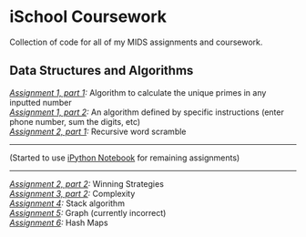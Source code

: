 iSchool Coursework
=======
Collection of code for all of my MIDS assignments and coursework. 

Data Structures and Algorithms
-------
*[Assignment 1, part 1](https://github.com/bshur2008/ischool/blob/master/Algorithms/assign1p1.py):* Algorithm to calculate the unique primes in any inputted number   
*[Assignment 1, part 2](https://github.com/bshur2008/ischool/blob/master/Algorithms/assign1p2.py):* An algorithm defined by specific instructions (enter phone number, sum the digits, etc)  
*[Assignment 2, part 1](https://github.com/bshur2008/ischool/blob/master/Algorithms/assign2p1.py):* Recursive word scramble

-------
(Started to use [iPython Notebook](http://ipython.org/notebook.html) for remaining assignments)

-------

*[Assignment 2, part 2](http://nbviewer.ipython.org/github/bshur2008/ischool/blob/master/Algorithms/assign2-2.ipynb):* Winning Strategies  
*[Assignment 3, part 2](http://nbviewer.ipython.org/github/bshur2008/ischool/blob/master/Algorithms/assign3-2.ipynb):* Complexity  
*[Assignment 4](http://nbviewer.ipython.org/github/bshur2008/ischool/blob/master/Algorithms/assign4-1.ipynb):* Stack algorithm  
*[Assignment 5](http://nbviewer.ipython.org/github/bshur2008/ischool/blob/master/Algorithms/Assign5-2.ipynb):* Graph (currently incorrect)    
*[Assignment 6](http://nbviewer.ipython.org/github/bshur2008/ischool/blob/master/Algorithms/Assign6-1.ipynb):* Hash Maps    

